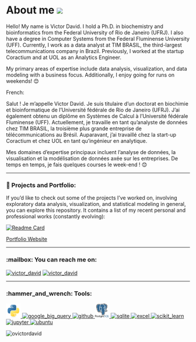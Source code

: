 # About me <img src="https://raw.githubusercontent.com/MartinHeinz/MartinHeinz/master/wave.gif" width="30px">

Hello! My name is Victor David. I hold a Ph.D. in biochemistry and bioinformatics from the Federal University of Rio de Janeiro (UFRJ). I also have a degree in Computer Systems from the Federal Fluminense University (UFF). Currently, I work as a data analyst at TIM BRASIL, the third-largest telecommunications company in Brazil. Previously, I worked at the startup Coractium and at UOL as an Analytics Engineer.

My primary areas of expertise include data analysis, visualization, and data modeling with a business focus. Additionally, I enjoy going for runs on weekends! 😊

French:

Salut ! Je m’appelle Victor David. Je suis titulaire d’un doctorat en biochimie et bioinformatique de l’Université fédérale de Rio de Janeiro (UFRJ). J’ai également obtenu un diplôme en Systèmes de Calcul à l’Université fédérale Fluminense (UFF). Actuellement, je travaille en tant qu’analyste de données chez TIM BRASIL, la troisième plus grande entreprise de télécommunications au Brésil. Auparavant, j’ai travaillé chez la start-up Coractium et chez UOL en tant qu’ingénieur en analytique.

Mes domaines d’expertise principaux incluent l’analyse de données, la visualisation et la modélisation de données axée sur les entreprises. De temps en temps, je fais quelques courses le week-end ! 😊

--- 

<h3 align="left"> 🔭 Projects and Portfolio: </h3>

If you’d like to check out some of the projects I’ve worked on, involving exploratory data analysis, visualization, and statistical modeling in general, you can explore this repository. It contains a list of my recent personal and professional works (constantly evolving):

[![Readme Card](https://github-readme-stats.vercel.app/api/pin/?username=ovictordavid&repo=Projects)](https://github.com/ovictordavid/Projects)

<a href="https://ovictordavid.github.io/VictorPortfolio/">Portfolio Website</a>

---

<h3 align="left"> :mailbox: You can reach me on: </h3>

<p align="left">
<a href="https://linkedin.com/in/contactvictor" target="blank"><img align="center" src="https://raw.githubusercontent.com/rahuldkjain/github-profile-readme-generator/master/src/images/icons/Social/linked-in-alt.svg" alt="victor_david" height="30" width="40" /></a>
<a href="https://linkedin.com/in/contactvictor" target="blank"><img align="center" src="https://user-images.githubusercontent.com/98326346/234162003-7e0cecca-dd82-4264-98e5-1fbca0f8e7ea.png" alt="victor_david" height="30" width="40" /></a>
</p>


---
<h3 align="left"> :hammer_and_wrench: Tools:</h3>
<p align="left"> 

<a href="https://www.python.org" target="_blank" rel="noreferrer"> <img src="https://raw.githubusercontent.com/devicons/devicon/master/icons/python/python-original.svg" alt="python" width="40" height="40"/> </a> 
 <a href="https://cloud.google.com/bigquery" target="_blank" rel="noreferrer"> <img src="https://cdn.jsdelivr.net/gh/devicons/devicon/icons/googlecloud/googlecloud-original.svg" alt="google_big_query" width="40" height="40"/> </a> 
<a href="https://github.com/" target="_blank" rel="noreferrer"> <img src="https://cdn.jsdelivr.net/gh/devicons/devicon/icons/github/github-original.svg" alt="github" width="40" height="40"/> </a> 
<a href="https://www.postgresql.org" target="_blank" rel="noreferrer"> <img src="https://raw.githubusercontent.com/devicons/devicon/master/icons/postgresql/postgresql-original-wordmark.svg" alt="postgresql" width="40" height="40"/> </a>
<a href="https://www.sqlite.org/index.html" target="_blank" rel="noreferrer"> <img src="https://cdn.jsdelivr.net/gh/devicons/devicon/icons/sqlite/sqlite-original.svg" alt="sqlite" width="40" height="40"/> </a>
<a href="https://chrome.google.com/webstore/detail/excel-online/iljnkagajgfdmfnnidjijobijlfjfgnb?hl=pt" target="_blank" rel="noreferrer"> <img src="https://upload.wikimedia.org/wikipedia/commons/thumb/3/34/Microsoft_Office_Excel_%282019%E2%80%93present%29.svg/1101px-Microsoft_Office_Excel_%282019%E2%80%93present%29.svg.png" alt="excel" width="40" height="40"/> </a>
<a href="https://scikit-learn.org/" target="_blank" rel="noreferrer"> <img src="https://upload.wikimedia.org/wikipedia/commons/0/05/Scikit_learn_logo_small.svg" alt="scikit_learn" width="40" height="40"/> </a> 
<a href="https://jupyter.org/" target="_blank" rel="noreferrer"> <img src="https://cdn.jsdelivr.net/gh/devicons/devicon/icons/jupyter/jupyter-original-wordmark.svg" alt="jupyter" width="40" height="40"/> </a> 
<a href="https://ubuntu.com/download" target="_blank" rel="noreferrer"> <img src="https://cdn.jsdelivr.net/gh/devicons/devicon/icons/ubuntu/ubuntu-plain-wordmark.svg" alt="ubuntu" width="40" height="40"/> </a> 

</p>
<p><img align="left" src="https://github-readme-stats.vercel.app/api/top-langs?username=ovictordavid&show_icons=true&locale=en&layout=compact" alt="ovictordavid" /></p>


